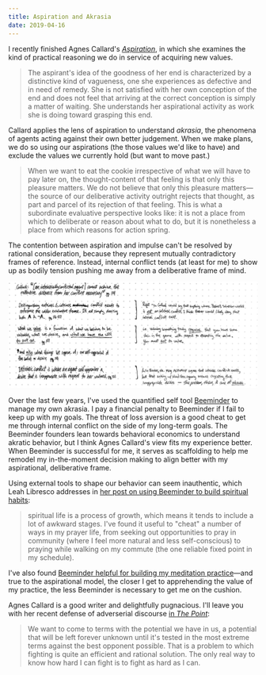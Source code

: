 ```yaml
---
title: Aspiration and Akrasia
date: 2019-04-16
---
```


I recently finished Agnes Callard's [_Aspiration_](https://www.amazon.com/Aspiration-Agency-Becoming-Agnes-Callard-ebook/dp/B079Z98B7J/), in which she examines the kind of practical reasoning we do in service of acquiring new values.

> The aspirant's idea of the goodness of her end is characterized by a distinctive kind of vagueness, one she experiences as defective and in need of remedy. She is not satisfied with her own conception of the end and does not feel that arriving at the correct conception is simply a matter of waiting. She understands her aspirational activity as work she is doing toward grasping this end.

Callard applies the lens of aspiration to understand _akrasia_, the phenomena of agents acting against their own better judgement. When we make plans, we do so using our aspirations (the those values we'd like to have) and exclude the values we currently hold (but want to move past.)

> When we want to eat the cookie irrespective of what we will have to pay later on, the thought-content of that feeling is that only this pleasure matters. We do not believe that only this pleasure matters—the source of our deliberative activity outright rejects that thought, as part and parcel of its rejection of that feeling. This is what a subordinate evaluative perspective looks like: it is not a place from which to deliberate or reason about what to do, but it is nonetheless a place from which reasons for action spring.

The contention between aspiration and impulse can't be resolved by rational consideration, because they represent mutually contradictory frames of reference. Instead, internal conflict tends (at least for me) to show up as bodily tension pushing me away from a deliberative frame of mind.

![hand-written notes on discussion of akrasia in Aspiration](aspiration_notes.png)

Over the last few years, I've used the quantified self tool [Beeminder](https://www.beeminder.com/) to manage my own akrasia. I pay a financial penalty to Beeminder if I fail to keep up with my goals. The threat of loss aversion is a good cheat to get me through internal conflict on the side of my long-term goals. The Beeminder founders lean towards behavioral economics to understand akratic behavior, but I think Agnes Callard's view fits my experience better. When Beeminder is successful for me, it serves as scaffolding to help me remodel my in-the-moment decision making to align better with my aspirational, deliberative frame.

Using external tools to shape our behavior can seem inauthentic, which Leah Libresco addresses in [her post on using Beeminder to build spiritual habits]([https://blog.beeminder.com/rituals/]):

> spiritual life is a process of growth, which means it tends to include a lot of awkward stages. I've found it useful to "cheat" a number of ways in my prayer life, from seeking out opportunities to pray in community (where I feel more natural and less self-conscious) to praying while walking on my commute (the one reliable fixed point in my schedule).

I've also found [Beeminder helpful for building my meditation practice](https://blog.beeminder.com/meditation/)—and true to the aspirational model, the closer I get to apprehending the value of my practice, the less Beeminder is necessary to get me on the cushion.

Agnes Callard is a good writer and delightfully pugnacious. I'll leave you with her recent defense of adverserial discourse [in _The Point_](https://thepointmag.com/2019/examined-life/is-philosophy-fight-club-agnes-callard):

> We want to come to terms with the potential we have in us, a potential that will be left forever unknown until it's tested in the most extreme terms against the best opponent possible. That is a problem to which fighting is quite an efficient and rational solution. The only real way to know how hard I can fight is to fight as hard as I can.
